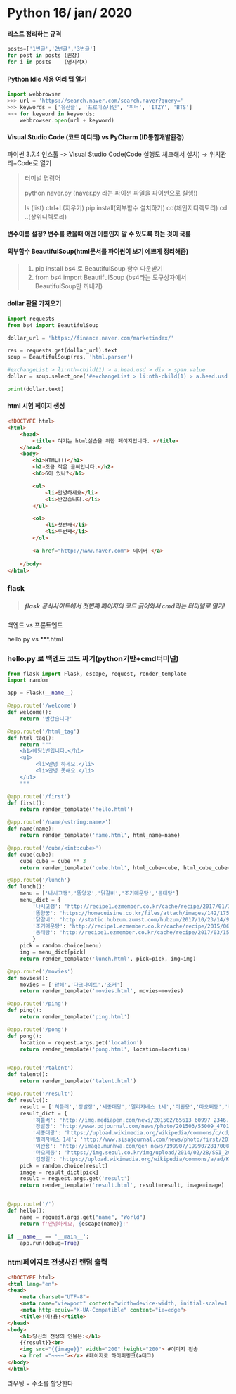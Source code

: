 # Python 16/ jan/ 2020

#### 리스트 정리하는 규격

```python
posts=['1번글','2번글','3번글']
for post in posts (권장)
for i in posts    (명시적X)
```

#### Python Idle 사용 여러 탭 열기

```python
import webbrowser
>>> url = 'https://search.naver.com/search.naver?query='
>>> keywords = ['유산슬', '프로미스나인', '위너', 'ITZY', 'BTS']
>>> for keyword in keywords:
	webbrowser.open(url + keyword)
```

#### Visual Studio Code (코드 에디터) vs PyCharm (ID통합개발환경)

파이썬 3.7.4 인스톨 -> Visual Studio Code(Code 실행도 체크해서 설치) -> 위치관리+Code로 열기

> 터미널 명령어
>
> python naver.py (naver.py 라는 파이썬 파일을 파이썬으로 실행!)
>
> ls (list) ctrl+L(지우기) pip install(외부함수 설치하기) cd(체인지디렉토리) cd ..(상위디렉토리)

#### 변수이름 설정? 변수를 봤을때 어떤 이름인지 알 수 있도록 하는 것이 국룰

#### 외부함수 BeautifulSoup(html문서를 파이썬이 보기 예쁘게 정리해줌)

> 1. pip install bs4 로 BeautifulSoup 함수 다운받기 
> 2. from bs4 import BeautifulSoup (bs4라는 도구상자에서 BeautifulSoup만 꺼내기)

#### dollar 환율 가져오기

```python
import requests
from bs4 import BeautifulSoup

dollar_url = 'https://finance.naver.com/marketindex/'

res = requests.get(dollar_url).text
soup = BeautifulSoup(res, 'html.parser')

#exchangeList > li:nth-child(1) > a.head.usd > div > span.value
dollar = soup.select_one('#exchangeList > li:nth-child(1) > a.head.usd > div > span.value')

print(dollar.text)
```

#### html 시험 페이지 생성

```html
<!DOCTYPE html>
<html>
    <head>
        <title> 여기는 html실습을 위한 페이지입니다. </title>
    </head>
    <body>
        <h1>HTML!!!</h1>
        <h2>조금 작은 글씨입니다.</h2>
        <h6>6이 있나?</h6>

        <ul>
            <li>안녕하세요</li>
            <li>반갑습니다.</li>
        </ul>

        <ol>
            <li>첫번째</li>
            <li>두번째</li>
        </ol>

        <a href="http://www.naver.com"> 네이버 </a>
        
    </body>
</html>
```

### flask

>##### flask 공식사이트에서 첫번째 페이지의 코드 긁어와서 cmd라는 터미널로 열기!



백엔드 vs 프론트엔드

hello.py vs ***.html

### hello.py 로 백엔드 코드 짜기(python기반+cmd터미널)

```python
from flask import Flask, escape, request, render_template
import random

app = Flask(__name__)

@app.route('/welcome')
def welcome():
    return '반갑습니다'

@app.route('/html_tag')
def html_tag():
    return """
    <h1>헤딩1번입니다.</h1>
    <u1>
         <li>안녕 하세요.</li>
         <li>안녕 못해요.</li>
    </u1>
    """

@app.route('/first')
def first():
    return render_template('hello.html')

@app.route('/name/<string:name>')
def name(name):
    return render_template('name.html', html_name=name)

@app.route('/cube/<int:cube>')
def cube(cube):
    cube_cube = cube ** 3
    return render_template('cube.html', html_cube=cube, html_cube_cube=cube_cube)

@app.route('/lunch')
def lunch():
    menu = ['나시고랭','똠양꿍','닭갈비','조기매운탕','동태탕']
    menu_dict = {
        '나시고랭': 'http://recipe1.ezmember.co.kr/cache/recipe/2017/01/23/955097b27f426d35206c1e10ed8fbae41.jpg',
        '똠양꿍': 'https://homecuisine.co.kr/files/attach/images/142/175/026/a83a2f6bbc089b7032ec8ad583b21374.JPG',
        '닭갈비': 'http://static.hubzum.zumst.com/hubzum/2017/10/23/14/9db3443e1dfc44839724745cf26518c6.jpg',
        '조기매운탕': 'http://recipe1.ezmember.co.kr/cache/recipe/2015/06/08/36822b9c3187743a24864b8d1d59e4f1.jpg',
        '동태탕': 'http://recipe1.ezmember.co.kr/cache/recipe/2017/03/15/0a61b61605980ccf2e0fbe9c80c1348c1.jpg',
        }
    pick = random.choice(menu)
    img = menu_dict[pick]
    return render_template('lunch.html', pick=pick, img=img)

@app.route('/movies')
def movies():
    movies = ['광해','다크나이트','조커']
    return render_template('movies.html', movies=movies)

@app.route('/ping')
def ping():
    return render_template('ping.html')

@app.route('/pong')
def pong():
    location = request.args.get('location')
    return render_template('pong.html', location=location)


@app.route('/talent')
def talent():
    return render_template('talent.html')

@app.route('/result')
def result():
    result = ['히틀러','장발장','세종대왕','엘리자베스 1세','이완용','마오쩌둥','김정일']
    result_dict = {
        '히틀러': 'http://img.mediapen.com/news/201502/65613_60997_2346.jpg',
        '장발장': 'http://www.pdjournal.com/news/photo/201503/55009_47015_5551.jpg',
        '세종대왕': 'https://upload.wikimedia.org/wikipedia/commons/c/cd/Statue_of_King_Sejong_-_SK.jpg',
        '엘리자베스 1세': 'http://www.sisajournal.com/news/photo/first/201610/img_158981_1.jpg',
        '이완용': 'http://image.munhwa.com/gen_news/199907/1999072817000301_b.jpg',
        '마오쩌둥': 'https://img.seoul.co.kr/img/upload/2014/02/28/SSI_20140228175228_V.jpg',
        '김정일': 'https://upload.wikimedia.org/wikipedia/commons/a/ad/Kim_Jong_il_Portrait.jpg',}
    pick = random.choice(result)
    image = result_dict[pick]
    result = request.args.get('result')
    return render_template('result.html', result=result, image=image)


@app.route('/')
def hello():
    name = request.args.get("name", "World")
    return f'안녕하세요, {escape(name)}!'

if __name__ == '__main__':
    app.run(debug=True)
```

### html페이지로 전생사진 랜덤 출력

```html
<!DOCTYPE html>
<html lang="en">
<head>
    <meta charset="UTF-8">
    <meta name="viewport" content="width=device-width, initial-scale=1.0">
    <meta http-equiv="X-UA-Compatible" content="ie=edge">
    <title>!띠!용!</title>
</head>
<body>
    <h1>당신의 전생의 인물은:</h1>
    {{result}}<br>
    <img src="{{image}}" width="200" height="200"> #이미지 전송
    <a href ="~~~~"></a> #페이지로 하이퍼링크(a태그)
</body>
</html>
```

라우팅 = 주소를 할당한다